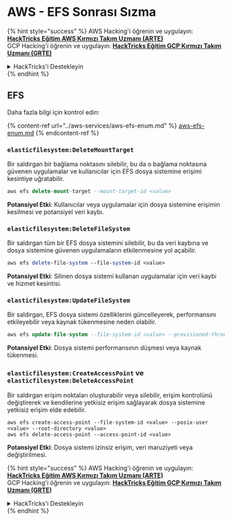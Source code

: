 # AWS - EFS Sonrası Sızma

{% hint style="success" %}
AWS Hacking'i öğrenin ve uygulayın:<img src="/.gitbook/assets/image.png" alt="" data-size="line">[**HackTricks Eğitim AWS Kırmızı Takım Uzmanı (ARTE)**](https://training.hacktricks.xyz/courses/arte)<img src="/.gitbook/assets/image.png" alt="" data-size="line">\
GCP Hacking'i öğrenin ve uygulayın: <img src="/.gitbook/assets/image (2).png" alt="" data-size="line">[**HackTricks Eğitim GCP Kırmızı Takım Uzmanı (GRTE)**<img src="/.gitbook/assets/image (2).png" alt="" data-size="line">](https://training.hacktricks.xyz/courses/grte)

<details>

<summary>HackTricks'i Destekleyin</summary>

* [**Abonelik planlarını**](https://github.com/sponsors/carlospolop) kontrol edin!
* 💬 [**Discord grubuna**](https://discord.gg/hRep4RUj7f) katılın veya [**telegram grubuna**](https://t.me/peass) katılın veya bizi **Twitter** 🐦 [**@hacktricks\_live**](https://twitter.com/hacktricks\_live)** takip edin.**
* **Hacking püf noktalarını paylaşarak PR'ler göndererek** [**HackTricks**](https://github.com/carlospolop/hacktricks) ve [**HackTricks Cloud**](https://github.com/carlospolop/hacktricks-cloud) github depolarına katkıda bulunun.

</details>
{% endhint %}

## EFS

Daha fazla bilgi için kontrol edin:

{% content-ref url="../aws-services/aws-efs-enum.md" %}
[aws-efs-enum.md](../aws-services/aws-efs-enum.md)
{% endcontent-ref %}

### `elasticfilesystem:DeleteMountTarget`

Bir saldırgan bir bağlama noktasını silebilir, bu da o bağlama noktasına güvenen uygulamalar ve kullanıcılar için EFS dosya sistemine erişimi kesintiye uğratabilir.
```sql
aws efs delete-mount-target --mount-target-id <value>
```
**Potansiyel Etki**: Kullanıcılar veya uygulamalar için dosya sistemine erişimin kesilmesi ve potansiyel veri kaybı.

### `elasticfilesystem:DeleteFileSystem`

Bir saldırgan tüm bir EFS dosya sistemini silebilir, bu da veri kaybına ve dosya sistemine güvenen uygulamaların etkilenmesine yol açabilir.
```perl
aws efs delete-file-system --file-system-id <value>
```
**Potansiyel Etki**: Silinen dosya sistemi kullanan uygulamalar için veri kaybı ve hizmet kesintisi.

### `elasticfilesystem:UpdateFileSystem`

Bir saldırgan, EFS dosya sistemi özelliklerini güncelleyerek, performansını etkileyebilir veya kaynak tükenmesine neden olabilir.
```sql
aws efs update-file-system --file-system-id <value> --provisioned-throughput-in-mibps <value>
```
**Potansiyel Etki**: Dosya sistemi performansının düşmesi veya kaynak tükenmesi.

### `elasticfilesystem:CreateAccessPoint` ve `elasticfilesystem:DeleteAccessPoint`

Bir saldırgan erişim noktaları oluşturabilir veya silebilir, erişim kontrolünü değiştirerek ve kendilerine yetkisiz erişim sağlayarak dosya sistemine yetkisiz erişim elde edebilir.
```arduino
aws efs create-access-point --file-system-id <value> --posix-user <value> --root-directory <value>
aws efs delete-access-point --access-point-id <value>
```
**Potansiyel Etki**: Dosya sistemi izinsiz erişim, veri maruziyeti veya değiştirilmesi.

{% hint style="success" %}
AWS Hacking'i öğrenin ve uygulayın:<img src="/.gitbook/assets/image.png" alt="" data-size="line">[**HackTricks Eğitim AWS Kırmızı Takım Uzmanı (ARTE)**](https://training.hacktricks.xyz/courses/arte)<img src="/.gitbook/assets/image.png" alt="" data-size="line">\
GCP Hacking'i öğrenin ve uygulayın: <img src="/.gitbook/assets/image (2).png" alt="" data-size="line">[**HackTricks Eğitim GCP Kırmızı Takım Uzmanı (GRTE)**<img src="/.gitbook/assets/image (2).png" alt="" data-size="line">](https://training.hacktricks.xyz/courses/grte)

<details>

<summary>HackTricks'i Destekleyin</summary>

* [**Abonelik planlarını**](https://github.com/sponsors/carlospolop) kontrol edin!
* 💬 [**Discord grubuna**](https://discord.gg/hRep4RUj7f) katılın veya [**telegram grubuna**](https://t.me/peass) katılın veya bizi **Twitter** 🐦 [**@hacktricks\_live**](https://twitter.com/hacktricks\_live)** takip edin.**
* **Hacking püf noktalarını paylaşarak PR'ler göndererek** [**HackTricks**](https://github.com/carlospolop/hacktricks) ve [**HackTricks Cloud**](https://github.com/carlospolop/hacktricks-cloud) github depolarına katkıda bulunun.

</details>
{% endhint %}
